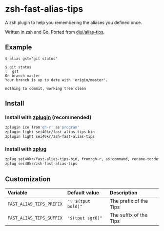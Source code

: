 # zsh-fast-alias-tips

A zsh plugin to help you remembering the aliases you defined once.

Written in zsh and Go. Ported from [djui/alias-tips](https://github.com/djui/alias-tips).

## Example

```
$ alias gst='git status'

$ git status
💡  gst
On branch master
Your branch is up to date with 'origin/master'.

nothing to commit, working tree clean
```

## Install

### Install with [zplugin](https://github.com/zdharma/zplugin) (recommended)

```sh
zplugin ice from'gh-r' as'program'
zplugin light sei40kr/fast-alias-tips-bin
zplugin light sei40kr/zsh-fast-alias-tips
```

### Install with [zplug](https://github.com/zplug/zplug)

```sh
zplug sei40kr/fast-alias-tips-bin, from:gh-r, as:command, rename-to:def-matcher
zplug sei40kr/zsh-fast-alias-tips
```

## Customization

| Variable                 | Default value       | Description           |
| :--                      | :--                 | :--                   |
| `FAST_ALIAS_TIPS_PREFIX` | `"💡 $(tput bold)"` | The prefix of the Tips |
| `FAST_ALIAS_TIPS_SUFFIX` | `"$(tput sgr0)"`    | The suffix of the Tips |
